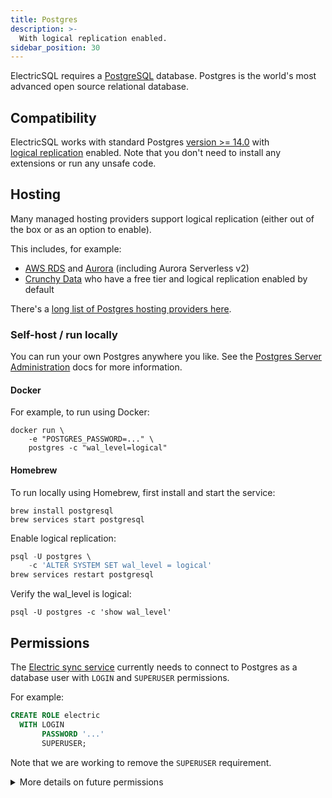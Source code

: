 ```yaml
---
title: Postgres
description: >-
  With logical replication enabled.
sidebar_position: 30
---
```


ElectricSQL requires a [PostgreSQL](https://www.postgresql.org/download) database. Postgres is the world's most advanced open source relational database.

## Compatibility

ElectricSQL works with standard Postgres [version >= 14.0](https://www.postgresql.org/support/versioning/) with [logical&nbsp;replication](https://www.postgresql.org/docs/current/logical-replication.html) enabled. Note that you don't need to install any extensions or run any unsafe code.

## Hosting

Many managed hosting providers support logical replication (either out of the box or as an option to enable).

This includes, for example:

- [AWS RDS](https://repost.aws/knowledge-center/rds-postgresql-use-logical-replication) and [Aurora](https://docs.aws.amazon.com/AmazonRDS/latest/AuroraUserGuide/AuroraPostgreSQL.Replication.Logical.html) (including Aurora Serverless v2)
- [Crunchy Data](https://www.crunchydata.com) who have a free tier and logical replication enabled by default

There's a [long list of Postgres hosting providers here](https://www.postgresql.org/support/professional_hosting/).

### Self-host / run locally

You can run your own Postgres anywhere you like. See the [Postgres Server Administration](https://www.postgresql.org/docs/current/admin.html) docs for more information.

#### Docker

For example, to run using Docker:

```shell
docker run \
    -e "POSTGRES_PASSWORD=..." \
    postgres -c "wal_level=logical"
```

#### Homebrew

To run locally using Homebrew, first install and start the service:

```shell
brew install postgresql
brew services start postgresql
```

Enable logical replication:

```sql
psql -U postgres \
    -c 'ALTER SYSTEM SET wal_level = logical'
brew services restart postgresql
```

Verify the wal_level is logical:

```shell
psql -U postgres -c 'show wal_level'
```

## Permissions

The [Electric sync service](./service.md) currently needs to connect to Postgres as a database user with `LOGIN` and `SUPERUSER` permissions.

For example:

```sql
CREATE ROLE electric
  WITH LOGIN
       PASSWORD '...'
       SUPERUSER;
```

Note that we are working to remove the `SUPERUSER` requirement.

<details>
  <summary>
    More details on future permissions
  </summary>
  <div>

In future, the permissions required will be a minimum of:

- `LOGIN`
- `REPLICATION`

And then either `ALL` on the database and public schema or at a minimum:

- `CONNECT`, `CREATE` and `TEMPORARY` on the database
- `CREATE`, `EXECUTE on ALL` and `USAGE` on the `public` schema

Plus `ALTER DEFAULT PRIVILEGES` to grant the same permissions on any new tables in the public schema.

For example, to create an `electric` user with the necessary permissions:

```sql
CREATE ROLE electric
  WITH LOGIN
    PASSWORD '...'
    REPLICATION;

GRANT ALL
  ON DATABASE '...'
  TO electric;

GRANT ALL
  ON ALL TABLES
  IN SCHEMA public
  TO electric;

ALTER DEFAULT PRIVILEGES
  IN SCHEMA public
  GRANT ALL
    ON TABLES
    TO electric;
```

This will remove the need for `SUPERUSER`, which will increase the compatibility with hosting providers such as [Cloud SQL](https://cloud.google.com/sql) and [AlloyDB](https://cloud.google.com/alloydb) that won't grant superuser (or a reduced version like [`rds_superuser`](https://docs.aws.amazon.com/AmazonRDS/latest/UserGuide/Appendix.PostgreSQL.CommonDBATasks.Roles.html#Appendix.PostgreSQL.CommonDBATasks.Roles.rds_superuser)).

  </div>
</details>
